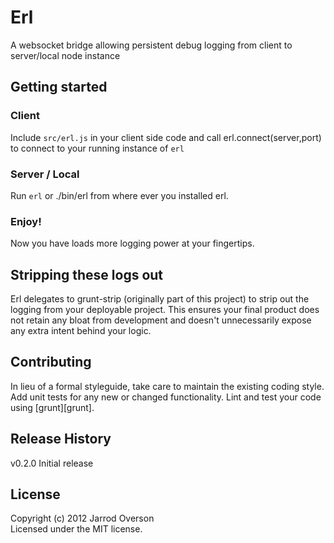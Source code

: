 # Erl

A websocket bridge allowing persistent debug logging from client to server/local node instance

## Getting started

### Client

Include `src/erl.js` in your client side code and call erl.connect(server,port) to connect to your running instance of `erl`

### Server / Local 

Run `erl` or ./bin/erl from where ever you installed erl.

### Enjoy!

Now you have loads more logging power at your fingertips.

## Stripping these logs out

Erl delegates to grunt-strip (originally part of this project) to strip
out the logging from your deployable project. This ensures your final product
does not retain any bloat from development and doesn't unnecessarily expose any
extra intent behind your logic.

## Contributing
In lieu of a formal styleguide, take care to maintain the existing coding style. Add unit tests for any new or changed functionality. Lint and test your code using [grunt][grunt].

## Release History
v0.2.0 Initial release

## License
Copyright (c) 2012 Jarrod Overson  
Licensed under the MIT license.
